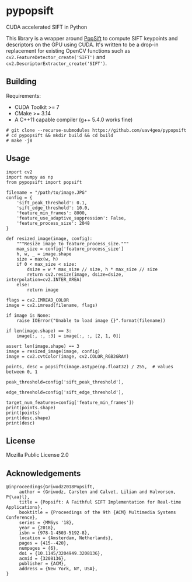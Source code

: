 # pypopsift
CUDA accelerated SIFT in Python

This library is a wrapper around [PopSift](https://github.com/alicevision/popsift) to compute SIFT keypoints and descriptors on the GPU using CUDA. It's written to be a drop-in replacement for existing OpenCV functions such as `cv2.FeatureDetector_create('SIFT')` and ` cv2.DescriptorExtractor_create('SIFT')`.

## Building

Requirements:
 * CUDA Toolkit >= 7
 * CMake >= 3.14
 * A C++11 capable compiler (g++ 5.4.0 works fine)

```
# git clone --recurse-submodules https://github.com/uav4geo/pypopsift
# cd pypopsift && mkdir build && cd build
# make -j8
```

## Usage

```
import cv2
import numpy as np
from pypopsift import popsift

filename = "/path/to/image.JPG"
config = {
    'sift_peak_threshold': 0.1,
    'sift_edge_threshold': 10.0,
    'feature_min_frames': 8000,
    'feature_use_adaptive_suppression': False,
    'feature_process_size': 2048
}

def resized_image(image, config):
    """Resize image to feature_process_size."""
    max_size = config['feature_process_size']
    h, w, _ = image.shape
    size = max(w, h)
    if 0 < max_size < size:
        dsize = w * max_size // size, h * max_size // size
        return cv2.resize(image, dsize=dsize, interpolation=cv2.INTER_AREA)
    else:
        return image

flags = cv2.IMREAD_COLOR
image = cv2.imread(filename, flags)

if image is None:
    raise IOError("Unable to load image {}".format(filename))

if len(image.shape) == 3:
    image[:, :, :3] = image[:, :, [2, 1, 0]]

assert len(image.shape) == 3
image = resized_image(image, config)
image = cv2.cvtColor(image, cv2.COLOR_RGB2GRAY)

points, desc = popsift(image.astype(np.float32) / 255,  # values between 0, 1
                            peak_threshold=config['sift_peak_threshold'],
                            edge_threshold=config['sift_edge_threshold'],
                            target_num_features=config['feature_min_frames'])
print(points.shape)
print(points)
print(desc.shape)
print(desc)
```

## License

Mozilla Public License 2.0

## Acknowledgements

```
@inproceedings{Griwodz2018Popsift,
	 author = {Griwodz, Carsten and Calvet, Lilian and Halvorsen, P{\aa}l},
	 title = {Popsift: A Faithful SIFT Implementation for Real-time Applications},
	 booktitle = {Proceedings of the 9th {ACM} Multimedia Systems Conference},
	 series = {MMSys '18},
	 year = {2018},
	 isbn = {978-1-4503-5192-8},
	 location = {Amsterdam, Netherlands},
	 pages = {415--420},
	 numpages = {6},
	 doi = {10.1145/3204949.3208136},
	 acmid = {3208136},
	 publisher = {ACM},
	 address = {New York, NY, USA},
}
```
